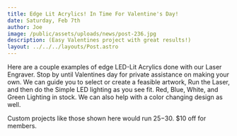 ```yaml
---
title: Edge Lit Acrylics! In Time For Valentine's Day!
date: Saturday, Feb 7th
author: Joe
image: /public/assets/uploads/news/post-236.jpg
description: (Easy Valentines project with great results!)
layout: ../../../layouts/Post.astro
---
```


Here are a couple examples of edge LED-Lit Acrylics done with our Laser Engraver.  Stop by until Valentines day for private assistance on making your own.  We can guide you to select or create a feasible artwork, Run the Laser,  and then do the Simple LED lighting as you see fit.   Red, Blue, White, and Green Lighting in stock.     We can also help with a color changing design as well.

Custom projects like those shown here would run $25-$30.  $10 off for members.
